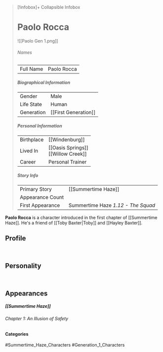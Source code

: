 > [!infobox]+ Collapsible Infobox
> # Paolo Rocca
> ![[Paolo Gen 1.png]] 
> ###### Names 
> |  |  | 
> | ---- | ---- | 
> | Full Name | Paolo Rocca | 
>
> ##### Biographical Information
> |  |  | 
> | ---- | ---- | 
> | Gender | Male | 
> | Life State | Human |
> | Generation | [[First Generation]] |
> 
> ##### Personal Information
> |  |  | 
> | ---- | ---- | 
> | Birthplace |[[Windenburg]]| 
> | Lived In |[[Oasis Springs]]<br>[[Willow Creek]]| 
> | Career | Personal Trainer | 
> 
> ##### Story Info
> |  |  | 
> | ---- | ---- | 
> | Primary Story | [[Summertime Haze]] | 
> | Appearance Count |  | 
> | First Appearance | Summertime Haze *1.12 - The Squad*

**Paolo Rocca** is a character introduced in the first chapter of [[Summertime Haze]]. He's a friend of [[Toby Baxter|Toby]] and [[Hayley Baxter]].

## Profile

<br style="clear:both; margin: 0; padding: 0" />

## Personality

<br style="clear:both; margin: 0; padding: 0" />

## Appearances
##### [[Summertime Haze]]
###### Chapter 1: An Illusion of Safety

#### Categories
#Summertime_Haze_Characters #Generation_1_Characters